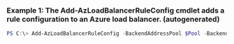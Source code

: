### Example 1: The Add-AzLoadBalancerRuleConfig cmdlet adds a rule configuration to an Azure load balancer. (autogenerated)
```powershell
PS C:\> Add-AzLoadBalancerRuleConfig -BackendAddressPool $Pool -BackendPort 3350 -FrontendIpConfiguration $slb.FrontendIpConfigurations[0] -FrontendPort 3350 -IdleTimeoutInMinutes 5 -Name NewRule -Probe $probe -Protocol Tcp
```

